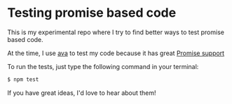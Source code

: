 Testing promise based code
==========================

This is my experimental repo where I try to find better ways to
test promise based code.

At the time, I use [ava](https://www.npmjs.com/package/ava) to test my code
because it has great [Promise support](https://www.npmjs.com/package/ava#promise-support)

To run the tests, just type the following command in your terminal:

```sh
$ npm test
```
If you have great ideas, I'd love to hear about them!
